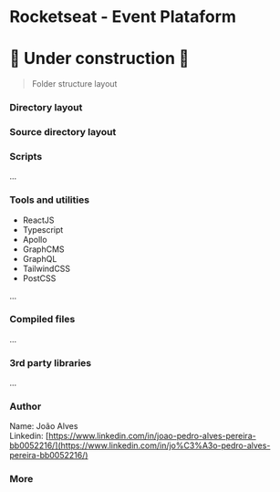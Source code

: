 # Rocketseat - Event Plataform

# &#128679; Under construction &#128679;

> Folder structure layout

### Directory layout

### Source directory layout

### Scripts

...

### Tools and utilities

-   ReactJS
-   Typescript
-   Apollo
-   GraphCMS
-   GraphQL
-   TailwindCSS
-   PostCSS

...

### Compiled files

...

### 3rd party libraries

...

### Author

Name: João Alves <br>
Linkedin: [https://www.linkedin.com/in/joao-pedro-alves-pereira-bb0052216/](https://www.linkedin.com/in/jo%C3%A3o-pedro-alves-pereira-bb0052216/) <br>

### More
